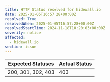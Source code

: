 ```yaml
---
title: HTTP Status resolved for hidewall.io
date: 2025-01-05T16:57:28+00:00Z
resolved: True
resolvedWhen: 2025-01-05T16:57:28+00:00Z
resolvedStartTime: 2024-11-18T10:20:03+00:00Z
severity: notice
affected:
  - hidewall.io
section: issue
---
```


| Expected Statuses | Actual Status  |
|-------------------|----------------|
| 200, 301, 302, 403 | 403 |
